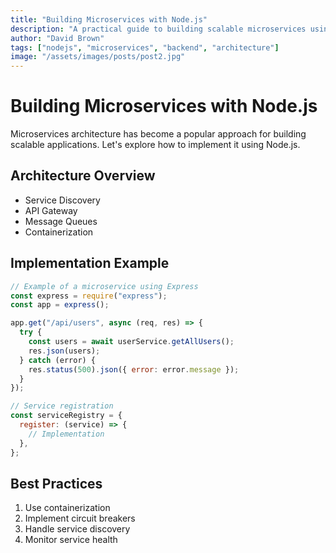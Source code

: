 ```yaml
---
title: "Building Microservices with Node.js"
description: "A practical guide to building scalable microservices using Node.js"
author: "David Brown"
tags: ["nodejs", "microservices", "backend", "architecture"]
image: "/assets/images/posts/post2.jpg"
---
```


# Building Microservices with Node.js

Microservices architecture has become a popular approach for building scalable applications. Let's explore how to implement it using Node.js.

## Architecture Overview

- Service Discovery
- API Gateway
- Message Queues
- Containerization

## Implementation Example

```javascript
// Example of a microservice using Express
const express = require("express");
const app = express();

app.get("/api/users", async (req, res) => {
  try {
    const users = await userService.getAllUsers();
    res.json(users);
  } catch (error) {
    res.status(500).json({ error: error.message });
  }
});

// Service registration
const serviceRegistry = {
  register: (service) => {
    // Implementation
  },
};
```

## Best Practices

1. Use containerization
2. Implement circuit breakers
3. Handle service discovery
4. Monitor service health
